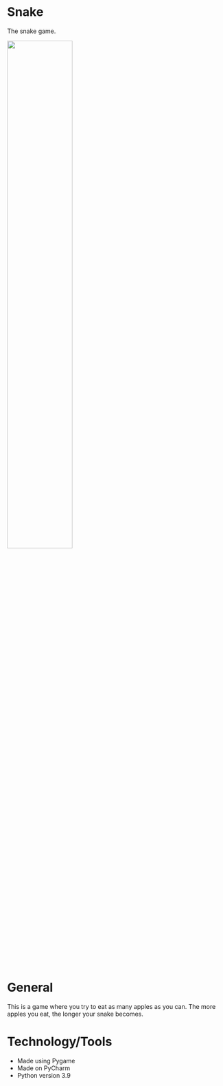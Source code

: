 # Snake
The snake game. 

<img src="https://user-images.githubusercontent.com/45545195/147426239-9988fc59-6e2b-4d05-97d3-c17fe0b9e757.png" width=55% height=55%>


# General
This is a game where you try to eat as many apples as you can. The more apples you eat, the longer your snake becomes.

# Technology/Tools
- Made using Pygame
- Made on PyCharm
- Python version 3.9
